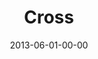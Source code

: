 ---
layout: message
category: message
series: "GoodSex"
title: "Cross"
date: 2013-06-01-00-00
message_id: 789
audio: "http://s3.amazonaws.com/crossroads-media/message/audio/goodsex_03.mp3"
audio-duration: "51:53"
program: "http://s3.amazonaws.com/crossroads-media/documents/06_01-02_13Program_LO.pdf"
description: "We'll talk about receiving freedom from our sexual past. (This message contains adult content.)"
video: "http://s3.amazonaws.com/crossroads-media/message/video/goodsex_03.mp4"
video-duration: "52:08"
video-image: "http://s3.amazonaws.com/crossroads-media/images/goodsex_03_still.jpg"
explicit: true
---